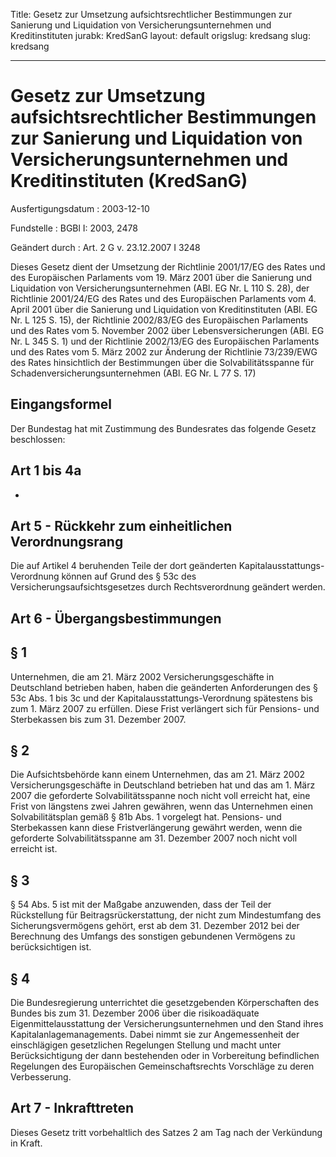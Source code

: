 Title: Gesetz zur Umsetzung aufsichtsrechtlicher Bestimmungen zur Sanierung und Liquidation
  von Versicherungsunternehmen und Kreditinstituten
jurabk: KredSanG
layout: default
origslug: kredsang
slug: kredsang

---

# Gesetz zur Umsetzung aufsichtsrechtlicher Bestimmungen zur Sanierung und Liquidation von Versicherungsunternehmen und Kreditinstituten (KredSanG)

Ausfertigungsdatum
:   2003-12-10

Fundstelle
:   BGBl I: 2003, 2478

Geändert durch
:   Art. 2 G v. 23.12.2007 I 3248

Dieses Gesetz dient der Umsetzung der Richtlinie 2001/17/EG des Rates
und des Europäischen Parlaments vom 19. März 2001 über die Sanierung
und Liquidation von Versicherungsunternehmen (ABl. EG Nr. L 110 S.
28), der Richtlinie 2001/24/EG des Rates und des Europäischen
Parlaments vom 4. April 2001 über die Sanierung und Liquidation von
Kreditinstituten (ABl. EG Nr. L 125 S. 15), der Richtlinie 2002/83/EG
des Europäischen Parlaments und des Rates vom 5. November 2002 über
Lebensversicherungen (ABl. EG Nr. L 345 S. 1) und der Richtlinie
2002/13/EG des Europäischen Parlaments und des Rates vom 5. März 2002
zur Änderung der Richtlinie 73/239/EWG des Rates hinsichtlich der
Bestimmungen über die Solvabilitätsspanne für
Schadenversicherungsunternehmen (ABl. EG Nr. L 77 S. 17)


## Eingangsformel

Der Bundestag hat mit Zustimmung des Bundesrates das folgende Gesetz
beschlossen:


## Art 1 bis 4a

-


## Art 5 - Rückkehr zum einheitlichen Verordnungsrang

Die auf Artikel 4 beruhenden Teile der dort geänderten
Kapitalausstattungs-Verordnung können auf Grund des § 53c des
Versicherungsaufsichtsgesetzes durch Rechtsverordnung geändert werden.


## Art 6 - Übergangsbestimmungen



## § 1

Unternehmen, die am 21. März 2002 Versicherungsgeschäfte in
Deutschland betrieben haben, haben die geänderten Anforderungen des §
53c Abs. 1 bis 3c und der Kapitalausstattungs-Verordnung spätestens
bis zum 1. März 2007 zu erfüllen. Diese Frist verlängert sich für
Pensions- und Sterbekassen bis zum 31. Dezember 2007.


## § 2

Die Aufsichtsbehörde kann einem Unternehmen, das am 21. März 2002
Versicherungsgeschäfte in Deutschland betrieben hat und das am 1. März
2007 die geforderte Solvabilitätsspanne noch nicht voll erreicht hat,
eine Frist von längstens zwei Jahren gewähren, wenn das Unternehmen
einen Solvabilitätsplan gemäß § 81b Abs. 1 vorgelegt hat. Pensions-
und Sterbekassen kann diese Fristverlängerung gewährt werden, wenn die
geforderte Solvabilitätsspanne am 31. Dezember 2007 noch nicht voll
erreicht ist.


## § 3

§ 54 Abs. 5 ist mit der Maßgabe anzuwenden, dass der Teil der
Rückstellung für Beitragsrückerstattung, der nicht zum Mindestumfang
des Sicherungsvermögens gehört, erst ab dem 31. Dezember 2012 bei der
Berechnung des Umfangs des sonstigen gebundenen Vermögens zu
berücksichtigen ist.


## § 4

Die Bundesregierung unterrichtet die gesetzgebenden Körperschaften des
Bundes bis zum 31. Dezember 2006 über die risikoadäquate
Eigenmittelausstattung der Versicherungsunternehmen und den Stand
ihres Kapitalanlagemanagements. Dabei nimmt sie zur Angemessenheit der
einschlägigen gesetzlichen Regelungen Stellung und macht unter
Berücksichtigung der dann bestehenden oder in Vorbereitung
befindlichen Regelungen des Europäischen Gemeinschaftsrechts
Vorschläge zu deren Verbesserung.


## Art 7 - Inkrafttreten

Dieses Gesetz tritt vorbehaltlich des Satzes 2 am Tag nach der
Verkündung in Kraft.

